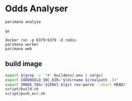# Odds Analyser

```
parimana analyse
```

or

```
docker run -p 6379:6379 -d redis
parimana worker
parimana web
```

## build image

```bash
export $(grep -v '^#' buildenv/.env | xargs)
export CODEBUILD_SRC_DIR="$(dirname $(realpath .))"
export IMAGE_TAG="${ENV}-$(git rev-parse --short HEAD)"
script/build.sh
script/push_ecr.sh
```